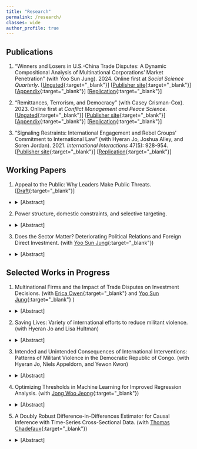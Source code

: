 ```yaml
---
title: "Research"
permalink: /research/
classes: wide
author_profile: true
---
```


## Publications

1. “Winners and Losers in U.S.-China Trade Disputes: A Dynamic Compositional Analysis of Multinational Corporations’ Market Penetration” (with Yoo Sun Jung). 2024. Online first at *Social Science Quarterly*. [[Ungated](/files/papers/JungPark_ssq2024_ungated.pdf){:target="_blank"}] [[Publisher site](http://doi.org/10.1111/ssqu.13362){:target="_blank"}] [[Appendix](/files/papers/jp_ssq_sm.pdf){:target="_blank"}] [[Replication](/files/replication/JP_ssq_replication.zip){:target="_blank"}]

2. “Remittances, Terrorism, and Democracy” (with Casey Crisman-Cox). 2023. Online first at *Conflict Management and Peace Science*.  [[Ungated](/files/papers/remittances.pdf){:target="_blank"}] [[Publisher site](https://journals.sagepub.com/doi/10.1177/07388942231207029){:target="_blank"}] [[Appendix](/files/papers/SIremittances.pdf){:target="_blank"}] [[Replication](https://github.com/ccrismancox/CMPS_remittances){:target="_blank"}]

3. “Signaling Restraints: International Engagement and Rebel Groups’ Commitment to International Law” (with Hyeran Jo, Joshua Alley, and Soren Jordan). 2021. *International Interactions* 47(5): 928-954. [[Publisher site](https://www.tandfonline.com/doi/full/10.1080/03050629.2020.1814761){:target="_blank"}] [[Replication](https://www.dropbox.com/s/8924t547gyxmgfo/rebel_commitment_replication.zip?dl=0){:target="_blank"}]


## Working Papers
1. Appeal to the Public: Why Leaders Make Public Threats. [[Draft](https://www.dropbox.com/s/3tw534b6gta1f2i/Park_Yohan_Writingsample_public_concerns.pdf?dl=0){:target="_blank"}]
- <details> <summary>[Abstract]</summary> Why do leaders go public? During an armed crisis, leaders have strong concerns about the public's evaluation of their conflict behavior. I argue that leaders issue public threats, especially ambiguous ones, to address these concerns. Using public statements, leaders can provide domestic audiences with information on their progress in the crisis, reframe the issues at stake, and make a justification for the decisions they have made or will make further. Moreover, leaders strategically embrace ambiguity within their public statements to satisfy broader audiences with heterogeneous preferences over how to handle the crisis. I test my argument with a novel measure of the US leaders' perceived public concerns during the Vietnam War. Applying supervised learning methods to the declassified White House documents from 1961 to 1976, I measure the US decision-makers' time-varying concerns about the public's evaluation of their foreign policy. The analysis of the US foreign policy documents finds that leaders are more likely to issue public threats, and they make these threats more ambiguous as they perceive the public to be more concerned about leaders' policy competence in Vietnam. These findings imply that the presence of domestic audiences could undermine the credibility of a state's public threats. </details>



2. Power structure, domestic constraints, and selective targeting.
- <details> <summary>[Abstract]</summary> Previous studies of interstate conflict suggest that leaders who are accountable to domestic audiences have an incentive to target weaker countries in militarized disputes due to the fear of post-defeat domestic punishment. I argue that the effect of domestic audiences on leaders' decisions vary with the international power structure. Under a bipolar structure, minor powers face great uncertainty about dispute outcomes because fierce superpower competition undermines the importance of the balance of power between the disputants. Moreover, the shared concerns about the total war between the two superpowers lead the minor powers to be ambiguous about the superpowers' commitments about support. The dispute outcome uncertainty discourages the leaders with domestic audiences from making risky decisions, whereas it encourages the relatively unconstrained leaders to adopt reckless policies. The analyses of the initiation of militarized disputes between 1946 and 2010 show that regime types with domestic audiences are less likely than personalist regimes to initiate militarized conflicts against stronger opponents in the Cold War period. However, the difference between each non-personalist regime and personalist regime decreases following the end of superpower competition. This finding implies the diminished role of domestic audiences in constraining state leaders during the post-Cold War era.</details>

3. Does the Sector Matter? Deteriorating Political Relations and Foreign Direct Investment. (with [Yoo Sun Jung](https://www.yoosunjung.com/){:target="_blank"})
- <details><summary>[Abstract]</summary> Do political tensions between states disrupt investment flows? Deteriorating political relations may cause negative attitudes towards foreign firms and their products and even retaliatory economic measures. With a hostile political environment, investors expect firms' performance and potential profits to decrease; thus, they perceive the host country riskier. We argue that rising political risk increases as a function of industry fixed asset intensity associated with the irreversibility of investment. We expect that political tensions deter investment for fixed asset-intensive industries because of a substantial increase in investors' perceived risk, but have no such effect for low fixed asset industries, as the increase is not large enough to alter investors' decisions. We test our argument using data on greenfield FDI projects in 126 developing countries during 2003 - 2019. Our analysis finds that political tensions reduce investment in most industries, but not in low fixed asset industries. </details>


## Selected Works in Progress

1. Multinational Firms and the Impact of Trade Disputes on Investment Decisions. (with [Erica Owen](https://sites.google.com/view/erica-owen){:target="_blank"} and [Yoo Sun Jung](https://www.yoosunjung.com){:target="_blank"} )
- <details><summary>[Abstract]</summary>The rise of global value chains (GVCs) is reshaping the political economy of trade in several ways, including the politics of trade disputes. Trade disputes affect access to markets and suppliers in ways that are likely to influence investment decisions. Indeed, recent work examines how multinationals influence the initiation and duration of disputes. Yet we know little about how multinationals respond to trade frictions in a world of GVCs. We offer a theory of international trade and investment that interrelates trade, FDI, global production, and GVC participation. We argue that trade disputes can actually lead to greater inward FDI in respondent countries because a (resolved) trade dispute signals lower barriers to trade. This hurts domestic producers in the respondent and creates opportunities for multinationals in the complainant country. However, we expect that the effect of trade disputes will depend on how and to what extent the industry integrates into GVCs. In particular, we expect the impact of a dispute to be greater where there are more backward linkages, that is, in industries that rely on imported inputs. We use data on dyad-industry level greenfield FDI from FDI markets between 2003 and 2015 to test our hypotheses.  </details>

2. Saving Lives: Variety of international efforts to reduce militant violence. (with Hyeran Jo and Lisa Hultman)
- <details><summary>[Abstract]</summary>What saves lives in civil conflicts around the world? International actors have tried a variety of measures such as mediation, sanctions, and peacekeeping. What measure works better to reduce violence against civilians by insurgent militant forces and under what circumstances? We hypothesize that the relative efficacy of measures hinges on the balance of power between the government forces and insurgent militant forces. When rebels are militarily weak, sanctions might work better reducing the militant violence against civilians. For medium-strength rebels, peacekeeping might work better. When rebels are strong, mediation might work better in saving civilian lives. We present our theory and test the balance-of-power approach with the monthly data of militant violence of three decades between 1990 and 2020. Our work contributes to the literature on global security governance, providing an integrative view of international measures, beyond the analysis of each measure separately.</details>

3. Intended and Unintended Consequences of International Interventions: Patterns of Militant Violence in the Democratic Republic of Congo. (with Hyeran Jo, Niels Appeldorn, and Yewon Kwon)
- <details><summary>[Abstract]</summary>Mediation, peacekeeping, and sanctions – the international community has tried various intervention methods to reduce conflicts around the world. This paper examines the humanitarian consequences of international efforts with a focus on the fluctuation of militant violence against civilians. We argue that external interventions in internal conflicts alter political, military, and economic balance among militant groups, creating both intended and unintended consequences depending on the militant characteristics such as adaptability, co-optation, and rivalry. By altering political balance among militant groups, non-inclusive mediation increases the violence of excluded militant groups, while decreasing the violence of included militant group. By altering military balance among militant groups and creating a security vacuum in one area, forceful peacekeeping might reduce the violence of the targeted group, but at the same time, might increase the violence of the rival group that has been co-opted with host government forces. By altering economic balance and hurting one group more than others economically, sanctions might decrease the violence of the non-adaptable militant group that fails to adjust, but inadvertently increase the violence of adaptable groups that can easily shift their resource bases to other lucrative sources. We test these arguments using the interrupted time-series intervention analysis in the context of the conflict in the Democratic Republic of Congo, one of the longest running civil wars featuring multiple militant groups. Our findings of the differential impacts of intervention measures on a diverse set of militant groups have implications for external intervention in internal conflicts, highlighting the limits and opportunities for global security governance. Outside interventions in internal conflicts alter the political, military, and economic balance, with heavy consequences on the civilian lives in conflict zones.</details>

4. Optimizing Thresholds in Machine Learning for Improved Regression Analysis. (with [Jong Woo Jeong](https://www.jongwoojeong.com){:target="_blank"})
- <details><summary>[Abstract]</summary>The growing trend among political scientists to apply machine learning algorithms for measuring theoretical concepts, and the subsequent use of these measures in regression analysis, highlights the importance of the algorithms' performance in determining measurement accuracy and regression estimator robustness. However, there has been a lack of comprehensive discussion among political scientists on the impact of imperfect machine learning predictions on regression estimators. This article addresses this gap by providing a practical guide for achieving the best measurement quality when applying machine learning algorithms to measuring latent variables. We particularly focus on identifying the most suitable threshold values for classifying the concept of interest. In binary predictions, where machine learning is widely used, such threshold settings are key in determining measurement accuracy and avoiding attenuation biases in regression estimates, especially in the context of complicated time-series cross-sectional data. Our simulations and empirical analyses show that the proposed method significantly reduces biases by adjusting threshold values for classification. </details>

5. A Doubly Robust Difference-in-Differences Estimator for Causal Inference with Time-Series Cross-Sectional Data. (with [Thomas Chadefaux](https://chadefaux.github.io){:target="_blank"})
- <details><summary>[Abstract]</summary>This paper addresses the challenge of deriving robust causal effects from time-series cross-sectional (TSCS) data. The task is especially complex with multiple treatment status changes, heterogeneous treatment effects, and unobserved time-varying confounders, leading to increased bias and reduced efficiency. Here, we introduce a novel difference-in-differences (DID) estimator to assess the average treatment effect on the treated (ATT), building upon the principles of doubly robust DID estimation. Our approach involves creating matched sets by pairing each treated observation with control observations from different groups that share an identical treatment history. We employ a combination of propensity score and outcome regression methods, incorporating machine learning algorithms with cross-validation, to calculate both immediate and long-term ATTs. Our simulation and empirical analyses demonstrate the estimator's semi-parametric efficiency and resilience to incorrect model specifications. We also introduce an open-source software package for these methods' implementation.</details>
